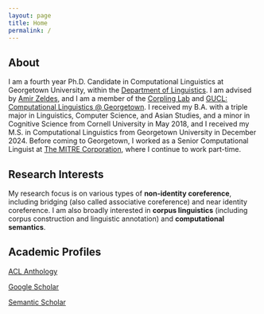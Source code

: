 ```yaml
---
layout: page
title: Home
permalink: /
---
```



## About

I am a fourth year Ph.D. Candidate in Computational Linguistics at Georgetown University, within the [Department of Linguistics](https://linguistics.georgetown.edu/). I am advised by [Amir Zeldes](https://gucorpling.org/amir/), and I am a member of the [Corpling Lab](https://gucorpling.org/corpling/) and [GUCL: Computational Linguistics @ Georgetown](https://gucl.georgetown.edu/). I received my B.A. with a triple major in Linguistics, Computer Science, and Asian Studies, and a minor in Cognitive Science from Cornell University in May 2018, and I received my M.S. in Computational Linguistics from Georgetown University in December 2024. Before coming to Georgetown, I worked as a Senior Computational Linguist at [The MITRE Corporation](https://www.mitre.org/), where I continue to work part-time. 

## Research Interests

My research focus is on various types of **non-identity coreference**, including bridging (also called associative coreference) and near identity coreference. I am also broadly interested in **corpus linguistics** (including corpus construction and linguistic annotation) and **computational semantics**.

## Academic Profiles

[ACL Anthology](https://aclanthology.org/people/l/lauren-levine/)

[Google Scholar](https://scholar.google.com/citations?user=J_TYRDoAAAAJ&hl=en&oi=sra)

[Semantic Scholar](https://www.semanticscholar.org/author/Lauren-Levine/2175480541)
